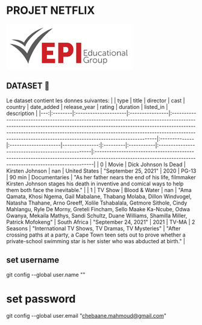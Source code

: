 # PROJET NETFLIX
<img src="/img/logo-epi.png" >



## DATASET :file_folder: 
Le dataset contient
les donnes suivantes: 
|    | type    | title                | director        | cast                                                                                                                                                                                                                                                                                                              | country       | date_added           |   release_year | rating   | duration   | listed_in                                         | description                                                                                                                                                |
|---:|:--------|:---------------------|:----------------|:------------------------------------------------------------------------------------------------------------------------------------------------------------------------------------------------------------------------------------------------------------------------------------------------------------------|:--------------|:---------------------|---------------:|:---------|:-----------|:--------------------------------------------------|:-----------------------------------------------------------------------------------------------------------------------------------------------------------|
|  0 | Movie   | Dick Johnson Is Dead | Kirsten Johnson | nan                                                                                                                                                                                                                                                                                                               | United States | "September 25, 2021" |           2020 | PG-13    | 90 min     | Documentaries                                     | "As her father nears the end of his life, filmmaker Kirsten Johnson stages his death in inventive and comical ways to help them both face the inevitable." |
|  1 | TV Show | Blood & Water        | nan             | "Ama Qamata, Khosi Ngema, Gail Mabalane, Thabang Molaba, Dillon Windvogel, Natasha Thahane, Arno Greeff, Xolile Tshabalala, Getmore Sithole, Cindy Mahlangu, Ryle De Morny, Greteli Fincham, Sello Maake Ka-Ncube, Odwa Gwanya, Mekaila Mathys, Sandi Schultz, Duane Williams, Shamilla Miller, Patrick Mofokeng" | South Africa  | "September 24, 2021" |           2021 | TV-MA    | 2 Seasons  | "International TV Shows, TV Dramas, TV Mysteries" | "After crossing paths at a party, a Cape Town teen sets out to prove whether a private-school swimming star is her sister who was abducted at birth."      |

## set username
git config --global user.name ""
# set password
git config --global user.email "chebaane.mahmoud@gmail.com"
